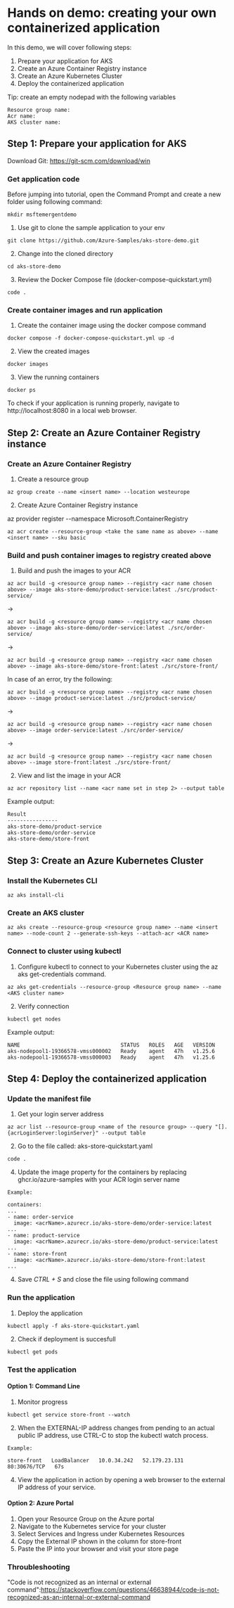 # Hands on demo: creating your own containerized application

In this demo, we will cover following steps:

  1) Prepare your application for AKS
  2) Create an Azure Container Registry instance
  3) Create an Azure Kubernetes Cluster
  4) Deploy the containerized application

Tip: create an empty nodepad with the following variables

    Resource group name:
    Acr name:
    AKS cluster name:

## Step 1: Prepare your application for AKS

Download Git: https://git-scm.com/download/win

### Get application code

  Before jumping into tutorial, open the Command Prompt and create a new folder using following command:

    mkdir msftemergentdemo

  1) Use git to clone the sample application to your env
     
    git clone https://github.com/Azure-Samples/aks-store-demo.git

  2) Change into the cloned directory
     
    cd aks-store-demo

  3) Review the Docker Compose file (docker-compose-quickstart.yml)

    code .

### Create container images and run application

  1) Create the container image using the docker compose command

    docker compose -f docker-compose-quickstart.yml up -d

  2) View the created images

    docker images

  3) View the running containers

    docker ps

  To check if your application is running properly, navigate to http://localhost:8080 in a local web browser.

  ## Step 2: Create an Azure Container Registry instance

  ### Create an Azure Container Registry

  1) Create a resource group

    az group create --name <insert name> --location westeurope

  2) Create Azure Container Registry instance

az provider register --namespace Microsoft.ContainerRegistry

    az acr create --resource-group <take the same name as above> --name <insert name> --sku basic

  ### Build and push container images to registry created above

  1) Build and push the images to your ACR

    az acr build -g <resource group name> --registry <acr name chosen above> --image aks-store-demo/product-service:latest ./src/product-service/
  ->
    
    az acr build -g <resource group name> --registry <acr name chosen above> --image aks-store-demo/order-service:latest ./src/order-service/
    
  ->
  
    az acr build -g <resource group name> --registry <acr name chosen above> --image aks-store-demo/store-front:latest ./src/store-front/

  In case of an error, try the following:
    
    az acr build -g <resource group name> --registry <acr name chosen above> --image product-service:latest ./src/product-service/
  ->
    
    az acr build -g <resource group name> --registry <acr name chosen above> --image order-service:latest ./src/order-service/

  ->
    
    az acr build -g <resource group name> --registry <acr name chosen above> --image store-front:latest ./src/store-front/
    
  2) View and list the image in your ACR

    az acr repository list --name <acr name set in step 2> --output table

  Example output:

    Result
    ----------------
    aks-store-demo/product-service
    aks-store-demo/order-service
    aks-store-demo/store-front

## Step 3: Create an Azure Kubernetes Cluster

### Install the Kubernetes CLI

    az aks install-cli

### Create an AKS cluster

    az aks create --resource-group <resource group name> --name <insert name> --node-count 2 --generate-ssh-keys --attach-acr <ACR name>

### Connect to cluster using kubectl

  1) Configure kubectl to connect to your Kubernetes cluster using the az aks get-credentials command.

    az aks get-credentials --resource-group <Resource group name> --name <AKS cluster name>

  2) Verify connection

    kubectl get nodes

  Example output:

    NAME                                STATUS   ROLES   AGE   VERSION
    aks-nodepool1-19366578-vmss000002   Ready    agent   47h   v1.25.6
    aks-nodepool1-19366578-vmss000003   Ready    agent   47h   v1.25.6

## Step 4: Deploy the containerized application

### Update the manifest file

  1) Get your login server address

    az acr list --resource-group <name of the resource group> --query "[].{acrLoginServer:loginServer}" --output table

  2) Go to the file called: aks-store-quickstart.yaml

    code .

  4) Update the image property for the containers by replacing ghcr.io/azure-samples with your ACR login server name

    Example:

    containers:
    ...
    - name: order-service
      image: <acrName>.azurecr.io/aks-store-demo/order-service:latest
    ...
    - name: product-service
      image: <acrName>.azurecr.io/aks-store-demo/product-service:latest
    ...
    - name: store-front
      image: <acrName>.azurecr.io/aks-store-demo/store-front:latest
    ...

  4) Save *CTRL + S* and close the file using following command

  ### Run the application

  1) Deploy the application

    kubectl apply -f aks-store-quickstart.yaml

  2) Check if deployment is succesfull

    kubectl get pods

### Test the application 

#### Option 1: Command Line
    
  1) Monitor progress

    kubectl get service store-front --watch

  2) When the EXTERNAL-IP address changes from pending to an actual public IP address, use CTRL-C to stop the kubectl watch process.

    Example:

    store-front   LoadBalancer   10.0.34.242   52.179.23.131   80:30676/TCP   67s

  4) View the application in action by opening a web browser to the external IP address of your service.

#### Option 2: Azure Portal

  1) Open your Resource Group on the Azure portal
  2) Navigate to the Kubernetes service for your cluster
  3) Select Services and Ingress under Kubernetes Resources
  4) Copy the External IP shown in the column for store-front
  5) Paste the IP into your browser and visit your store page

### Throubleshooting

"Code is not recognized as an internal or external command":https://stackoverflow.com/questions/46638944/code-is-not-recognized-as-an-internal-or-external-command


    
